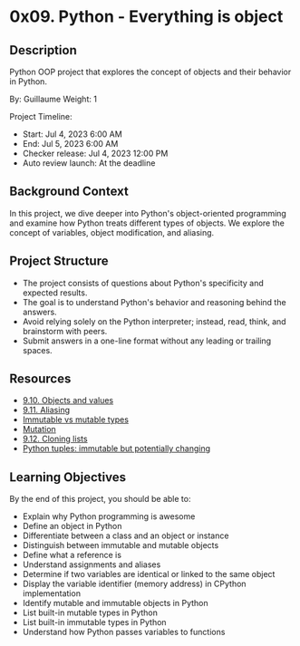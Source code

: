 # 0x09. Python - Everything is object

## Description
Python OOP project that explores the concept of objects and their behavior in Python.

By: Guillaume
Weight: 1

Project Timeline:
- Start: Jul 4, 2023 6:00 AM
- End: Jul 5, 2023 6:00 AM
- Checker release: Jul 4, 2023 12:00 PM
- Auto review launch: At the deadline

## Background Context
In this project, we dive deeper into Python's object-oriented programming and examine how Python treats different types of objects. We explore the concept of variables, object modification, and aliasing.

## Project Structure
- The project consists of questions about Python's specificity and expected results.
- The goal is to understand Python's behavior and reasoning behind the answers.
- Avoid relying solely on the Python interpreter; instead, read, think, and brainstorm with peers.
- Submit answers in a one-line format without any leading or trailing spaces.

## Resources
- [9.10. Objects and values](https://docs.python.org/3/tutorial/datastructures.html#objects-values-and-types)
- [9.11. Aliasing](https://docs.python.org/3/tutorial/introduction.html#lists)
- [Immutable vs mutable types](https://thepythonguru.com/python-immutable-vs-mutable-objects/)
- [Mutation](https://thepythonguru.com/python-immutable-vs-mutable-objects/)
- [9.12. Cloning lists](https://www.programiz.com/python-programming/shallow-deep-copy)
- [Python tuples: immutable but potentially changing](https://stackoverflow.com/questions/45049163/python-tuples-immutable-but-potentially-changing)

## Learning Objectives
By the end of this project, you should be able to:

- Explain why Python programming is awesome
- Define an object in Python
- Differentiate between a class and an object or instance
- Distinguish between immutable and mutable objects
- Define what a reference is
- Understand assignments and aliases
- Determine if two variables are identical or linked to the same object
- Display the variable identifier (memory address) in CPython implementation
- Identify mutable and immutable objects in Python
- List built-in mutable types in Python
- List built-in immutable types in Python
- Understand how Python passes variables to functions
